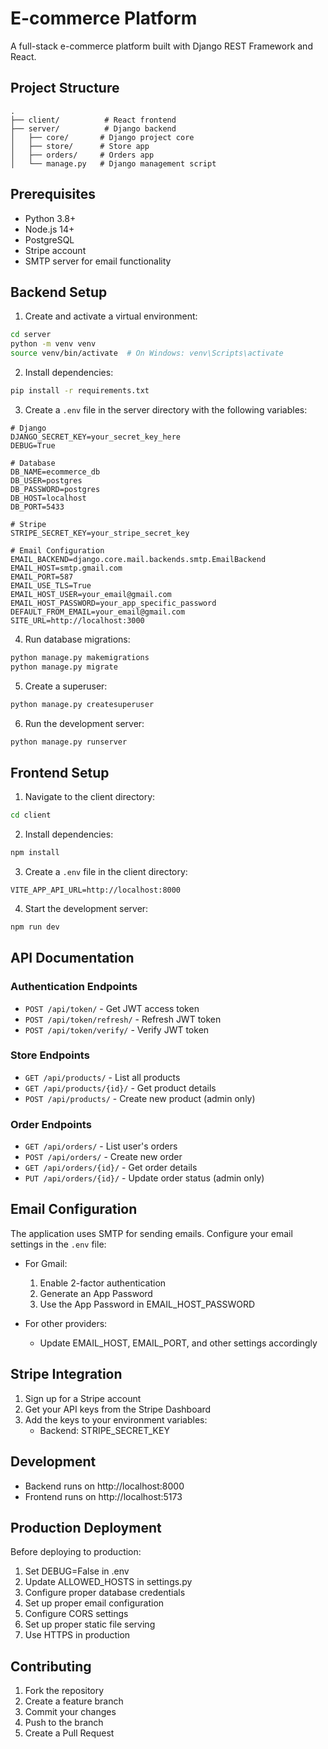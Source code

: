 # E-commerce Platform

A full-stack e-commerce platform built with Django REST Framework and React.

## Project Structure

```
.
├── client/          # React frontend
├── server/          # Django backend
│   ├── core/       # Django project core
│   ├── store/      # Store app
│   ├── orders/     # Orders app
│   └── manage.py   # Django management script
```

## Prerequisites

- Python 3.8+
- Node.js 14+
- PostgreSQL
- Stripe account
- SMTP server for email functionality

## Backend Setup

1. Create and activate a virtual environment:
```bash
cd server
python -m venv venv
source venv/bin/activate  # On Windows: venv\Scripts\activate
```

2. Install dependencies:
```bash
pip install -r requirements.txt
```

3. Create a `.env` file in the server directory with the following variables:
```env
# Django
DJANGO_SECRET_KEY=your_secret_key_here
DEBUG=True

# Database
DB_NAME=ecommerce_db
DB_USER=postgres
DB_PASSWORD=postgres
DB_HOST=localhost
DB_PORT=5433

# Stripe
STRIPE_SECRET_KEY=your_stripe_secret_key

# Email Configuration
EMAIL_BACKEND=django.core.mail.backends.smtp.EmailBackend
EMAIL_HOST=smtp.gmail.com
EMAIL_PORT=587
EMAIL_USE_TLS=True
EMAIL_HOST_USER=your_email@gmail.com
EMAIL_HOST_PASSWORD=your_app_specific_password
DEFAULT_FROM_EMAIL=your_email@gmail.com
SITE_URL=http://localhost:3000

```

4. Run database migrations:
```bash
python manage.py makemigrations
python manage.py migrate
```

5. Create a superuser:
```bash
python manage.py createsuperuser
```

6. Run the development server:
```bash
python manage.py runserver
```

## Frontend Setup

1. Navigate to the client directory:
```bash
cd client
```

2. Install dependencies:
```bash
npm install
```

3. Create a `.env` file in the client directory:
```env
VITE_APP_API_URL=http://localhost:8000
```

4. Start the development server:
```bash
npm run dev
```

## API Documentation

### Authentication Endpoints

- `POST /api/token/` - Get JWT access token
- `POST /api/token/refresh/` - Refresh JWT token
- `POST /api/token/verify/` - Verify JWT token

### Store Endpoints

- `GET /api/products/` - List all products
- `GET /api/products/{id}/` - Get product details
- `POST /api/products/` - Create new product (admin only)

### Order Endpoints

- `GET /api/orders/` - List user's orders
- `POST /api/orders/` - Create new order
- `GET /api/orders/{id}/` - Get order details
- `PUT /api/orders/{id}/` - Update order status (admin only)

## Email Configuration

The application uses SMTP for sending emails. Configure your email settings in the `.env` file:

- For Gmail:
  1. Enable 2-factor authentication
  2. Generate an App Password
  3. Use the App Password in EMAIL_HOST_PASSWORD

- For other providers:
  - Update EMAIL_HOST, EMAIL_PORT, and other settings accordingly

## Stripe Integration

1. Sign up for a Stripe account
2. Get your API keys from the Stripe Dashboard
3. Add the keys to your environment variables:
   - Backend: STRIPE_SECRET_KEY

## Development

- Backend runs on http://localhost:8000
- Frontend runs on http://localhost:5173

## Production Deployment

Before deploying to production:

1. Set DEBUG=False in .env
2. Update ALLOWED_HOSTS in settings.py
3. Configure proper database credentials
4. Set up proper email configuration
5. Configure CORS settings
6. Set up proper static file serving
7. Use HTTPS in production

## Contributing

1. Fork the repository
2. Create a feature branch
3. Commit your changes
4. Push to the branch
5. Create a Pull Request
